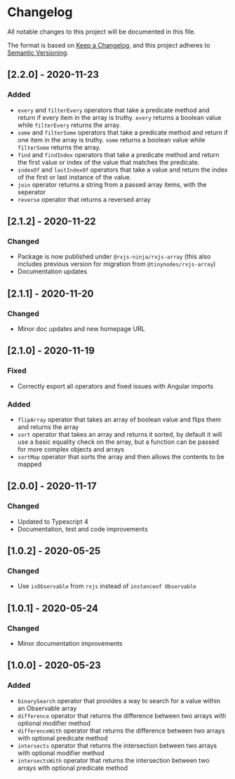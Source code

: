 # Changelog

All notable changes to this project will be documented in this file.

The format is based on [Keep a Changelog](https://keepachangelog.com/en/1.0.0/),
and this project adheres to [Semantic Versioning](https://semver.org/spec/v2.0.0.html).

## [2.2.0] - 2020-11-23

### Added

- `every` and `filterEvery` operators that take a predicate method and return if every item in the array is truthy. `every` returns a boolean
  value while `filterEvery` returns the array.
- `some` and `filterSome` operators that take a predicate method and return if one item in the array is truthy. `some` returns a boolean
  value while `filterSome` returns the array.
- `find` and `findIndex` operators that take a predicate method and return the first value or index of the value that matches
  the predicate.
- `indexOf` and `lastIndexOf` operators that take a value and return the index of the first or last instance of the value.
- `join` operator returns a string from a passed array items, with the seperator
- `reverse` operator that returns a reversed array

## [2.1.2] - 2020-11-22

### Changed

- Package is now published under `@rxjs-ninja/rxjs-array` (this also includes previous version for migration from `@tinynodes/rxjs-array`)
- Documentation updates

## [2.1.1] - 2020-11-20

### Changed

- Minor doc updates and new homepage URL

## [2.1.0] - 2020-11-19

### Fixed

- Correctly export all operators and fixed issues with Angular imports

### Added

- `flipArray` operator that takes an array of boolean value and flips them and returns the array
- `sort` operator that takes an array and returns it sorted, by default it will use a basic equality check on the array, but a function can be passed for more complex objects and arrays
- `sortMap` operator that sorts the array and then allows the contents to be mapped

## [2.0.0] - 2020-11-17

### Changed

- Updated to Typescript 4
- Documentation, test and code improvements

## [1.0.2] - 2020-05-25

### Changed

- Use `isObservable` from `rxjs` instead of `instanceof Observable`

## [1.0.1] - 2020-05-24

### Changed

- Minor documentation improvements

## [1.0.0] - 2020-05-23

### Added

- `binarySearch` operator that provides a way to search for a value within an Observable array
- `difference` operator that returns the difference between two arrays with optional modifier method
- `differenceWith` operator that returns the difference between two arrays with optional predicate method
- `intersects` operator that returns the intersection between two arrays with optional modifier method
- `intersectsWith` operator that returns the intersection between two arrays with optional predicate method
